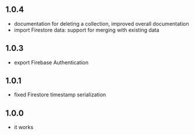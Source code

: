 ## 1.0.4

* documentation for deleting a collection, improved overall documentation
* import Firestore data: support for merging with existing data

## 1.0.3

* export Firebase Authentication

## 1.0.1

* fixed Firestore timestamp serialization

## 1.0.0

* it works